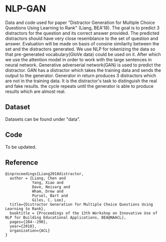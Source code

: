 # NLP-GAN

Data and code used for paper "Distractor Generation for Multiple Choice Questions Using Learning to Rank" (Liang, BEA'18). 
The goal is to predict 3 distractors for the question and its correct answer provided. The predicted distractors should have very close resemblance to the set of question and answer. Evaluation will be made on basis of consine similarity between the set and the distractors generated.
We use NLP for tokenizing the data so that pre-generated vocabulary(GloVe data) could be used on it. After which we use the attention model in order to work with the large sentences in neural network. 
Generative adverserial network(GAN) is used to predict the distractor. GAN has a distractor which takes the training data and sends the output to the generator. Generator in return produces 3 distractors which are not in the training data. It is the distractor's task to distinguish the real and fake results. the cycle repeats until the generator is able to produce results which are almost real.
## Dataset
Datasets can be found under "data".

## Code
To be updated.

## Reference
```
@inproceedings{Liang2018distractor,
  author = {Liang, Chen and
            Yang, Xiao and
            Dave, Neisarg and
            Wham, Drew and
            Pursel, Bart and
            Giles, C. Lee},
  title={Distractor Generation for Multiple Choice Questions Using Learning to Rank},
  booktitle = {Proceedings of the 13th Workshop on Innovative Use of NLP for Building Educational Applications, BEA@NAACL},
  pages={284--290},
  year={2018},
  organization={ACL}
}
```
